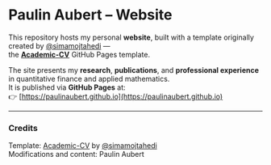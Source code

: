 # Paulin Aubert – Website

This repository hosts my personal **website**, built with a template originally created by [@simamojtahedi](https://github.com/simamojtahedi) —  
the **[Academic-CV](https://github.com/simamojtahedi/Academic-cv)** GitHub Pages template.

The site presents my **research**, **publications**, and **professional experience** in quantitative finance and applied mathematics.  
It is published via **GitHub Pages** at:  
👉 [https://paulinaubert.github.io](https://paulinaubert.github.io)

---

### Credits

Template: [Academic-CV](https://github.com/simamojtahedi/Academic-cv) by [@simamojtahedi](https://github.com/simamojtahedi)  
Modifications and content: Paulin Aubert
